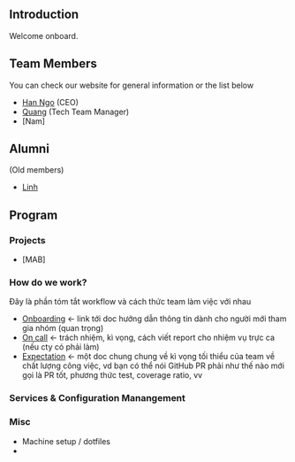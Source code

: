 ## Introduction

Welcome onboard. 

## Team Members

You can check our website for general information or the list below

- [Han Ngo](https://github.com/tieubao) (CEO)
- [Quang](https://github.com/quang) (Tech Team Manager)
- [Nam]

## Alumni

(Old members)

- [Linh]()

## Program

### Projects

- [MAB]

### How do we work?

Đây là phần tóm tắt workflow và cách thức team làm việc với nhau

* [Onboarding](url) <- link tới doc hướng dẫn thông tin dành cho người mới tham gia nhóm (quan trọng)
* [On call](url) <- trách nhiệm, kì vọng, cách viết report cho nhiệm vụ trực ca (nếu cty có phải làm)
* [Expectation](url) <- một doc chung chung về kì vọng tối thiểu của team về chất lượng công việc, vd bạn có thể nói GitHub PR phải như thế nào mới gọi là PR tốt, phương thức test, coverage ratio, vv

### Services & Configuration Manangement


### Misc

- Machine setup / dotfiles
- 
